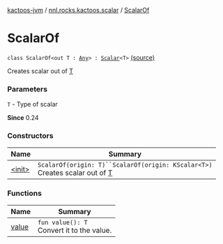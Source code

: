 [kactoos-jvm](../../index.md) / [nnl.rocks.kactoos.scalar](../index.md) / [ScalarOf](.)

# ScalarOf

`class ScalarOf<out T : `[`Any`](https://kotlinlang.org/api/latest/jvm/stdlib/kotlin/-any/index.html)`> : `[`Scalar`](../../nnl.rocks.kactoos/-scalar/index.md)`<T>` [(source)](https://github.com/neonailol/kactoos/blob/master/kactoos-jvm/src/main/kotlin/nnl/rocks/kactoos/scalar/ScalarOf.kt#L13)

Creates scalar out of [T](#)

### Parameters

`T` - Type of scalar

**Since**
0.24

### Constructors

| Name | Summary |
|---|---|
| [&lt;init&gt;](-init-.md) | `ScalarOf(origin: T)``ScalarOf(origin: KScalar<T>)`<br>Creates scalar out of [T](#) |

### Functions

| Name | Summary |
|---|---|
| [value](value.md) | `fun value(): T`<br>Convert it to the value. |

